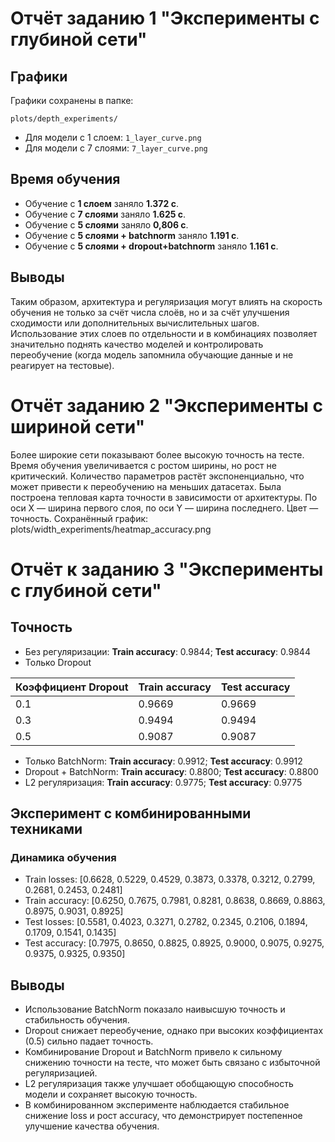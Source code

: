 # Отчёт заданию 1 "Эксперименты с глубиной сети"

## Графики

Графики сохранены в папке:

```
plots/depth_experiments/
```

- Для модели с 1 слоем: `1_layer_curve.png`
- Для модели с 7 слоями: `7_layer_curve.png`

## Время обучения

- Обучение с **1 слоем** заняло **1.372 с**.
- Обучение с **7 слоями** заняло **1.625 с**.
- Обучение с **5 слоями** заняло **0,806 с**.
- Обучение с **5 слоями + batchnorm** заняло **1.191 с**.
- Обучение с **5 слоями + dropout+batchnorm** заняло **1.161 с**.

## Выводы

Таким образом, архитектура и регуляризация могут влиять на скорость обучения не только за счёт числа слоёв, но и за счёт улучшения сходимости или дополнительных вычислительных шагов. Использование этих слоев по отдельности и в комбинациях позволяет значительно поднять качество моделей и контролировать переобучение (когда модель запомнила обучающие данные и не реагирует на тестовые).

 # Отчёт заданию 2 "Эксперименты с шириной сети"
 
Более широкие сети показывают более высокую точность на тесте.
Время обучения увеличивается с ростом ширины, но рост не критический.
Количество параметров растёт экспоненциально, что может привести к переобучению на меньших датасетах.
Была построена тепловая карта точности в зависимости от архитектуры.
По оси X — ширина первого слоя, по оси Y — ширина последнего.
Цвет — точность.
Сохранённый график: plots/width_experiments/heatmap_accuracy.png

# Отчёт к заданию 3 "Эксперименты с глубиной сети"

## Точность

- Без регуляризации: **Train accuracy**: 0.9844; **Test accuracy**: 0.9844
- Только Dropout

| Коэффициент Dropout | Train accuracy | Test accuracy |
|---------------------|----------------|---------------|
| 0.1                 | 0.9669         | 0.9669        |
| 0.3                 | 0.9494         | 0.9494        |
| 0.5                 | 0.9087         | 0.9087        |

- Только BatchNorm: **Train accuracy**: 0.9912; **Test accuracy**: 0.9912
- Dropout + BatchNorm: **Train accuracy**: 0.8800; **Test accuracy**: 0.8800
- L2 регуляризация: **Train accuracy**: 0.9775; **Test accuracy**: 0.9775

## Эксперимент с комбинированными техниками

### Динамика обучения
 - Train losses: [0.6628, 0.5229, 0.4529, 0.3873, 0.3378, 0.3212, 0.2799, 0.2681, 0.2453, 0.2481]
 - Train accuracy: [0.6250, 0.7675, 0.7981, 0.8281, 0.8638, 0.8669, 0.8863, 0.8975, 0.9031, 0.8925]
 - Test losses: [0.5581, 0.4023, 0.3271, 0.2782, 0.2345, 0.2106, 0.1894, 0.1709, 0.1541, 0.1435]
 - Test accuracy: [0.7975, 0.8650, 0.8825, 0.8925, 0.9000, 0.9075, 0.9275, 0.9375, 0.9325, 0.9350]
   
## Выводы

- Использование BatchNorm показало наивысшую точность и стабильность обучения.
- Dropout снижает переобучение, однако при высоких коэффициентах (0.5) сильно падает точность.
- Комбинирование Dropout и BatchNorm привело к сильному снижению точности на тесте, что может быть связано с избыточной регуляризацией.
- L2 регуляризация также улучшает обобщающую способность модели и сохраняет высокую точность.
- В комбинированном эксперименте наблюдается стабильное снижение loss и рост accuracy, что демонстрирует постепенное улучшение качества обучения.
